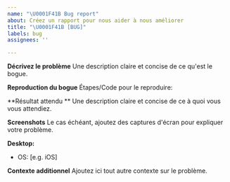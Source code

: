 ```yaml
---
name: "\U0001F41B Bug report"
about: Créez un rapport pour nous aider à nous améliorer
title: "\U0001F41B [BUG]"
labels: bug
assignees: ''

---
```


**Décrivez le problème**
Une description claire et concise de ce qu'est le bogue.

**Reproduction du bogue**
Étapes/Code pour le reproduire:

**Résultat attendu **
Une description claire et concise de ce à quoi vous vous attendiez.

**Screenshots**
Le cas échéant, ajoutez des captures d'écran pour expliquer votre problème.

**Desktop:**
 - OS: [e.g. iOS]

**Contexte additionnel**
Ajoutez ici tout autre contexte sur le problème.

